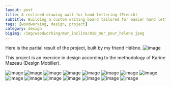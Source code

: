 ```yaml
---
layout: post
title: A reclined drawing wall for hand lettering (French)
subtitle: Building a custom writing board tailored for easier hand lettering
tags: [woodworking, design, project]
category: design
bigimg: /img/woodworking/mur_incline/010_mur_pour_helene.jpeg
---
```

Here is the partial result of the project, built by my friend Hélène.
![image](/img/woodworking/mur_incline/200_resultat_mur_pour_helene.jpg)


This project is an exercice in design according to the methodology of Karine Mazeau (Design Mobilier).



![image](/img/woodworking/mur_incline/010_mur_pour_helene.jpeg)
![image](/img/woodworking/mur_incline/020_resumé_cahier_charge.jpeg)
![image](/img/woodworking/mur_incline/021_etat_art_1.png)
![image](/img/woodworking/mur_incline/022_etat_art_2.png)
![image](/img/woodworking/mur_incline/023_dimension_requise.jpg)
![image](/img/woodworking/mur_incline/030_ergonomie.jpeg)
![image](/img/woodworking/mur_incline/040_proposition_division_espace.jpeg)
![image](/img/woodworking/mur_incline/050_proposition_profil.jpeg)
![image](/img/woodworking/mur_incline/060_proposition_face.jpeg)
![image](/img/woodworking/mur_incline/070_proposition_sechage.jpeg)
![image](/img/woodworking/mur_incline/080_proposition_lumière_ventilation.jpeg)
![image](/img/woodworking/mur_incline/090_proposition_espace_peinture.jpeg)
![image](/img/woodworking/mur_incline/100_fabrication_panneau_1.jpeg)
![image](/img/woodworking/mur_incline/110_fabrication_panneau_2.jpeg)
![image](/img/woodworking/mur_incline/120_chiffrage.jpg)